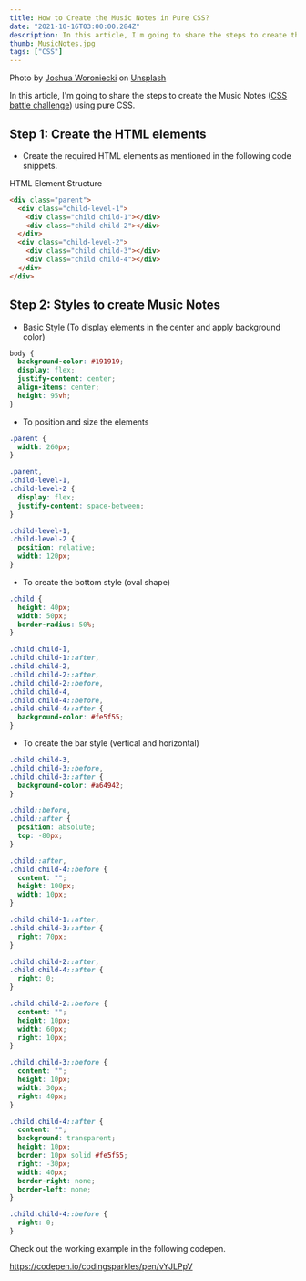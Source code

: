 ```yaml
---
title: How to Create the Music Notes in Pure CSS?
date: "2021-10-16T03:00:00.284Z"
description: In this article, I'm going to share the steps to create the music notes using pure css...
thumb: MusicNotes.jpg
tags: ["CSS"]
---
```

<div class="photo-details">Photo by <a href="https://unsplash.com/@joshua_j_woroniecki?utm_source=unsplash&utm_medium=referral&utm_content=creditCopyText">Joshua Woroniecki</a> on <a href="https://unsplash.com/s/photos/music-notes?utm_source=unsplash&utm_medium=referral&utm_content=creditCopyText">Unsplash</a></div>
  
In this article, I'm going to share the steps to create the Music Notes ([CSS battle challenge](https://cssbattle.dev/play/77)) using pure CSS.

## Step 1: Create the HTML elements

* Create the required HTML elements as mentioned in the following code snippets.

HTML Element Structure

```html
<div class="parent">
  <div class="child-level-1">
    <div class="child child-1"></div>
    <div class="child child-2"></div>
  </div>
  <div class="child-level-2">
    <div class="child child-3"></div>
    <div class="child child-4"></div>
  </div>
</div>
```
## Step 2: Styles to create Music Notes

* Basic Style (To display elements in the center and apply background color)

```css
body {
  background-color: #191919;
  display: flex;
  justify-content: center;
  align-items: center;
  height: 95vh;
}
```

* To position and size the elements

```css
.parent {
  width: 260px;
}

.parent,
.child-level-1,
.child-level-2 {
  display: flex;
  justify-content: space-between;
}

.child-level-1,
.child-level-2 {
  position: relative;
  width: 120px;
}
```
* To create the bottom style (oval shape)

```css
.child {
  height: 40px;
  width: 50px;
  border-radius: 50%;
}

.child.child-1,
.child.child-1::after,
.child.child-2,
.child.child-2::after,
.child.child-2::before,
.child.child-4,
.child.child-4::before,
.child.child-4::after {
  background-color: #fe5f55;
}
```

* To create the bar style (vertical and horizontal)

```css
.child.child-3,
.child.child-3::before,
.child.child-3::after {
  background-color: #a64942;
}

.child::before,
.child::after {
  position: absolute;
  top: -80px;
}

.child::after,
.child.child-4::before {
  content: "";
  height: 100px;
  width: 10px;
}

.child.child-1::after,
.child.child-3::after {
  right: 70px;
}

.child.child-2::after,
.child.child-4::after {
  right: 0;
}

.child.child-2::before {
  content: "";
  height: 10px;
  width: 60px;
  right: 10px;
}

.child.child-3::before {
  content: "";
  height: 10px;
  width: 30px;
  right: 40px;
}

.child.child-4::after {
  content: "";
  background: transparent;
  height: 10px;
  border: 10px solid #fe5f55;
  right: -30px;
  width: 40px;
  border-right: none;
  border-left: none;
}

.child.child-4::before {
  right: 0;
}
```
Check out the working example in the following codepen.

https://codepen.io/codingsparkles/pen/vYJLPpV
